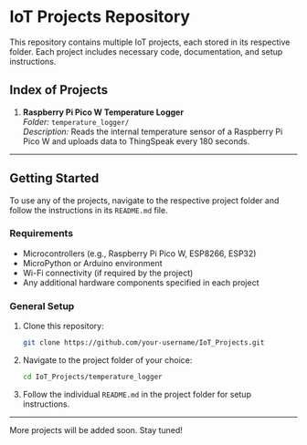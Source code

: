 # IoT Projects Repository

This repository contains multiple IoT projects, each stored in its respective folder. Each project includes necessary code, documentation, and setup instructions.

## Index of Projects

1. **Raspberry Pi Pico W Temperature Logger**  
   *Folder:* `temperature_logger/`  
   *Description:* Reads the internal temperature sensor of a Raspberry Pi Pico W and uploads data to ThingSpeak every 180 seconds.

---

## Getting Started
To use any of the projects, navigate to the respective project folder and follow the instructions in its `README.md` file.

### Requirements
- Microcontrollers (e.g., Raspberry Pi Pico W, ESP8266, ESP32)
- MicroPython or Arduino environment
- Wi-Fi connectivity (if required by the project)
- Any additional hardware components specified in each project

### General Setup
1. Clone this repository:
   ```bash
   git clone https://github.com/your-username/IoT_Projects.git
   ```
2. Navigate to the project folder of your choice:
   ```bash
   cd IoT_Projects/temperature_logger
   ```
3. Follow the individual `README.md` in the project folder for setup instructions.

---

More projects will be added soon. Stay tuned!

